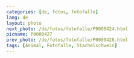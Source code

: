 ```yaml
---
categories: [de, fotos, fotofalle]
lang: de
layout: photo
next_photo: /de/fotos/fotofalle/P0000424.html
picname: P0000427
prev_photo: /de/fotos/fotofalle/P0000428.html
tags: [Animal, Fotofalle, Stachelschwein]
---
```

